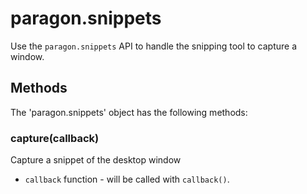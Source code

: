 # paragon.snippets

Use the `paragon.snippets` API to handle the snipping tool to capture a window.

## Methods

The 'paragon.snippets' object has the following methods:

### capture(callback)

Capture a snippet of the desktop window

* `callback` function - will be called with `callback()`.